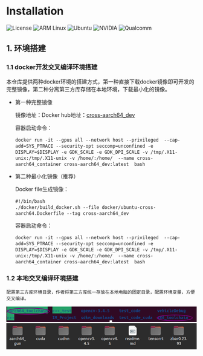 # Installation
![License](https://img.shields.io/badge/License-Apache%202.0-blue.svg?style=for-the-badge)
![ARM Linux](https://img.shields.io/badge/ARM_Linux-FCC624?style=for-the-badge&logo=linux&logoColor=black)
![Ubuntu](https://img.shields.io/badge/Ubuntu-E95420?style=for-the-badge&logo=ubuntu&logoColor=white)
![NVIDIA](https://img.shields.io/badge/NVIDIA-%2376B900.svg?style=for-the-badge&logo=nvidia&logoColor=white)
![Qualcomm](https://img.shields.io/badge/Qualcomm-3253DC?style=for-the-badge&logo=qualcomm&logoColor=white)

## 1. 环境搭建
### 1.1 docker开发交叉编译环境搭建
本仓库提供两种docker环境的搭建方式，第一种直接下载docker镜像即可开发的完整镜像，第二种分离第三方库存储在本地环境，下载最小化的镜像。
- 第一种完整镜像

    镜像地址：Docker hub地址：[cross-aarch64_dev](https://hub.docker.com/r/liwuhen/cross-aarch64_dev)

    容器启动命令：
    ```shell
    docker run -it --gpus all --network host --privileged  --cap-add=SYS_PTRACE --security-opt seccomp=unconfined -e DISPLAY=$DISPLAY -e GDK_SCALE -e GDK_DPI_SCALE -v /tmp/.X11-unix:/tmp/.X11-unix -v /home/:/home/  --name cross-aarch64_container cross-aarch64_dev:latest  bash
    ```

- 第二种最小化镜像（推荐）

    Docker file生成镜像：
    ```shell
    #!/bin/bash
    ./docker/build_docker.sh --file docker/ubuntu-cross-aarch64.Dockerfile --tag cross-aarch64_dev
    ```
    容器启动命令：
    ```shell
    docker run -it --gpus all --network host --privileged  --cap-add=SYS_PTRACE --security-opt seccomp=unconfined -e DISPLAY=$DISPLAY -e GDK_SCALE -e GDK_DPI_SCALE -v /tmp/.X11-unix:/tmp/.X11-unix -v /home/:/home/  --name cross-aarch64_container cross-aarch64_dev:latest  bash
    ```

### 1.2 本地交叉编译环境搭建

    配置第三方库环境目录，作者将第三方库统一存放在本地电脑的固定目录，配置环境变量，方便交叉编译。

![library1](./image.png)
![aarch64_toolchain2](./aarch64_toolchain.png)
